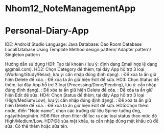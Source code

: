 # Nhom12_NoteManagementApp
# Personal-Diary-App
IDE: Android Studio
Language: Java
Database: Dao Room Database LocalDatabase
Using Template Method design pattern/ Adapter pattern/ Singleton pattern

Hướng dẫn sử dụng
HD1: Tạo tài khoản ( lưu ý: định dạng Email hợp lệ dạng @gmail.com).
HD2: Chọn Category để thêm, tại đây App hỗ trợ 3 loại (Working/Study/Relax), lưu ý: cần nhập đúng định dạng).
   : Để xóa ta ấn giữ hiện Delete để xóa.
   : Để xóa ta ấn giữ hiện Edit để sửa.
HD3: Chọn Status để thêm, tại đây App hỗ trợ 3 loại (Processing/Done/Pending), lưu ý: cần nhập đúng định dạng).
   : Để xóa ta ấn giữ hiện Delete để xóa.
   : Để xóa ta ấn giữ hiện Edit để sửa.
HD4: Chọn Status để thêm, tại đây App hỗ trợ 3 loại (High/Medium/Low), lưu ý: cần nhập đúng định dạng).
   : Để xóa ta ấn giữ hiện Delete để xóa.
   : Để xóa ta ấn giữ hiện Edit để sửa.
HD5:Chọn thêm node, điền "Note name", chọn các trường dữ liệu Spiner tưởng ứng, ngày/tháng/năm.
HD6:Filer chọn filter để lọc ra các loại status theo mức độ High/Medium/Low.
HD7:Để sửa mật khẩu, ta cần nhập đúng mật khẩu cũ để sửa. Có thể thêm hoặc sửa tên.
